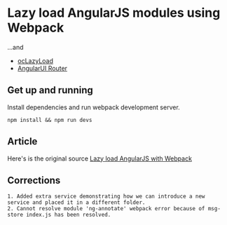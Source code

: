 # Lazy load AngularJS modules using Webpack

...and

* [ocLazyLoad](https://github.com/ocombe/ocLazyLoad)
* [AngularUI Router](https://github.com/angular-ui/ui-router)

## Get up and running

Install dependencies and run webpack development server.

```
npm install && npm run devs
```

## Article

Here's is the original source [Lazy load AngularJS with Webpack](http://michalzalecki.com/lazy-load-angularjs-with-webpack/)

## Corrections
	1. Added extra service demonstrating how we can introduce a new service and placed it in a different folder. 
	2. Cannot resolve module 'ng-annotate' webpack error because of msg-store index.js has been resolved. 
